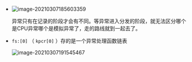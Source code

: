 + ![image-20210307185603359](https://cdn.jsdelivr.net/gh/smallzhong/picgo-pic-bed/image-20210307185603359.png)

  异常只有在记录的阶段才会有不同。等异常进入分发的阶段，就无法区分哪个是CPU异常哪个是模拟异常了，走的路线就到一起去了。

+ `fs:[0]` （ `kpcr[0]` ）存的是一个异常处理函数链表

  ![image-20210307191545467](https://cdn.jsdelivr.net/gh/smallzhong/picgo-pic-bed/image-20210307191545467.png)